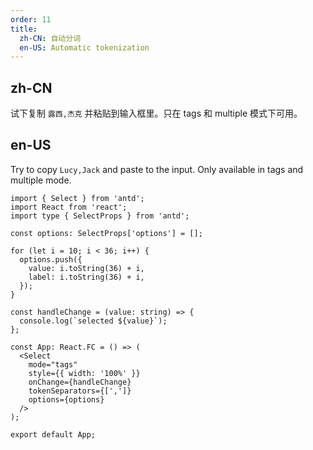 ```yaml
---
order: 11
title:
  zh-CN: 自动分词
  en-US: Automatic tokenization
---
```


## zh-CN

试下复制 `露西,杰克` 并粘贴到输入框里。只在 tags 和 multiple 模式下可用。

## en-US

Try to copy `Lucy,Jack` and paste to the input. Only available in tags and multiple mode.

```tsx
import { Select } from 'antd';
import React from 'react';
import type { SelectProps } from 'antd';

const options: SelectProps['options'] = [];

for (let i = 10; i < 36; i++) {
  options.push({
    value: i.toString(36) + i,
    label: i.toString(36) + i,
  });
}

const handleChange = (value: string) => {
  console.log(`selected ${value}`);
};

const App: React.FC = () => (
  <Select
    mode="tags"
    style={{ width: '100%' }}
    onChange={handleChange}
    tokenSeparators={[',']}
    options={options}
  />
);

export default App;
```
